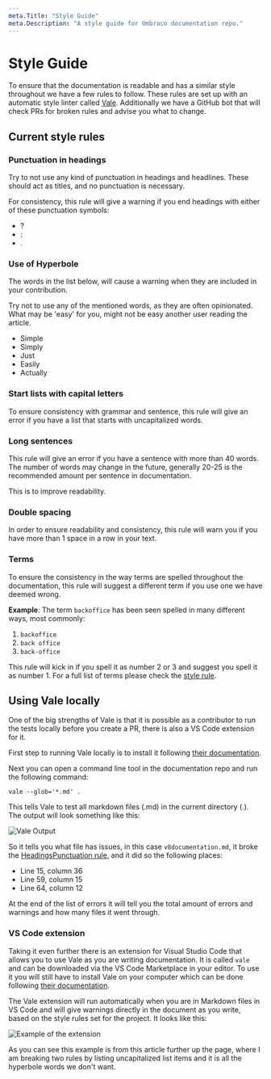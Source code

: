 ```yaml
---
meta.Title: "Style Guide"
meta.Description: "A style guide for Umbraco documentation repo."
---
```


# Style Guide

To ensure that the documentation is readable and has a similar style throughout we have a few rules to follow. These rules are set up with an automatic style linter called [Vale](https://errata-ai.github.io/vale/). Additionally we have a GitHub bot that will check PRs for broken rules and advise you what to change.

## Current style rules

### Punctuation in headings

Try to not use any kind of punctuation in headings and headlines. These should act as titles, and no punctuation is necessary.

For consistency, this rule will give a warning if you end headings with either of these punctuation symbols:

- ?
- :
- .

### Use of Hyperbole

The words in the list below, will cause a warning when they are included in your contribution.

Try not to use any of the mentioned words, as they are often opinionated. What may be 'easy' for you, might not be easy another user reading the article.

<!-- vale off -->

- Simple
- Simply
- Just
- Easily
- Actually

<!-- vale on -->

### Start lists with capital letters

To ensure consistency with grammar and sentence, this rule will give an error if you have a list that starts with uncapitalized words.

### Long sentences

This rule will give an error if you have a sentence with more than 40 words. The number of words may change in the future, generally 20-25 is the recommended amount per sentence in documentation.

This is to improve readability.

### Double spacing

In order to ensure readability and consistency, this rule will warn you if you have more than 1 space in a row in your text.

### Terms

To ensure the consistency in the way terms are spelled throughout the documentation, this rule will suggest a different term if you use one we have deemed wrong.

**Example**:
The term `backoffice` has been seen spelled in many different ways, most commonly:

1. `backoffice`
1. `back office`
1. `back-office`

This rule will kick in if you spell it as number 2 or 3 and suggest you spell it as number 1. For a full list of terms please check the [style rule](https://github.com/umbraco/UmbracoDocs/blob/master/.github/valeStyle/Terms.yml).

## Using Vale locally

One of the big strengths of Vale is that it is possible as a contributor to run the tests locally before you create a PR, there is also a VS Code extension for it.

First step to running Vale locally is to install it following [their documentation](https://errata-ai.github.io/vale/#installation).

Next you can open a command line tool in the documentation repo and run the following command:

```vale --glob='*.md' .```

This tells Vale to test all markdown files (.md) in the current directory (.). The output will look something like this:

![Vale Output](images/vale-output.png)

So it tells you what file has issues, in this case `v8documentation.md`, it broke the [HeadingsPunctuation rule](#punctuation-in-headings), and it did so the following places:

- Line 15, column 36
- Line 59, column 15
- Line 64, column 12

At the end of the list of errors it will tell you the total amount of errors and warnings and how many files it went through.

### VS Code extension

Taking it even further there is an extension for Visual Studio Code that allows you to use Vale as you are writing documentation. It is called `vale` and can be downloaded via the VS Code Marketplace in your editor.
To use it you will still have to install Vale on your computer which can be done following [their documentation](https://errata-ai.github.io/vale/#installation).

The Vale extension will run automatically when you are in Markdown files in VS Code and will give warnings directly in the document as you write, based on the style rules set for the project. It looks like this:

![Example of the extension](images/extension.png)

As you can see this example is from this article further up the page, where I am breaking two rules by listing uncapitalized list items and it is all the hyperbole words we don't want.
